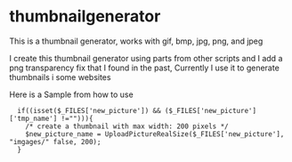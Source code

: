 # thumbnailgenerator
This is a thumbnail generator, works with gif, bmp, jpg, png, and jpeg

I create this thumbnail generator using parts from other scripts and I add a png transparency fix that I found in the past, Currently I use it to generate thumbnails i some websites

Here is a Sample from how to use

	  if((isset($_FILES['new_picture']) && ($_FILES['new_picture']['tmp_name'] !=""))){
	    /* create a thumbnail with max width: 200 pixels */
  		$new_picture_name = UploadPictureRealSize($_FILES['new_picture'], "imgages/" false, 200);
	  }

